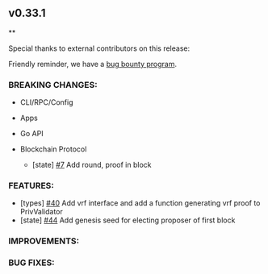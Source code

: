 ## v0.33.1

\*\*

Special thanks to external contributors on this release:

Friendly reminder, we have a [bug bounty
program](https://hackerone.com/tendermint).

### BREAKING CHANGES:

- CLI/RPC/Config

- Apps

- Go API

- Blockchain Protocol

  - [state] [\#7](https://github.com/line/tendermint/issues/7) Add round, proof in block

### FEATURES:
- [types] [\#40](https://github.com/line/tendermint/issues/40) Add vrf interface and add a function generating vrf proof to PrivValidator
- [state] [\#44](https://github.com/line/tendermint/issues/44) Add genesis seed for electing proposer of first block

### IMPROVEMENTS:

### BUG FIXES:


